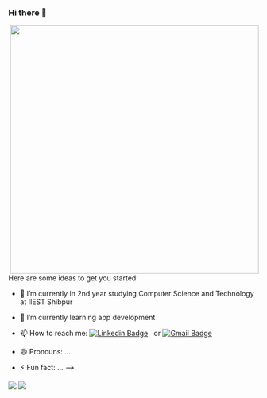### Hi there 👋

<!--
**Debasmita-01/Debasmita-01** is a ✨ _special_ ✨ repository because its `README.md` (this file) appears on your GitHub profile.-->
<!-- ![alt text](https://github.com/Debasmita-01/Debasmita-01/blob/main/header.png?raw=true) -->
<img src="https://github.com/Debasmita-01/Debasmita-01/blob/main/header.png" width="500" height="500" align="right">


Here are some ideas to get you started:

- 🔭 I’m currently in 2nd year studying Computer Science and Technology at IIEST Shibpur 
- 🌱 I’m currently learning app development 
- 📫 How to reach me: [![Linkedin Badge](https://img.shields.io/badge/-Linkedin-grey?style=for-the-badge-square&logo=Linkedin&logoColor=white&link=https://www.linkedin.com/in/debasmita-das-8073901a9/)](https://www.linkedin.com/in/debasmita-das-8073901a9/) &nbsp;  or  [![Gmail Badge](https://img.shields.io/badge/-Gmail-grey?style=for-the-badge-square&logo=Gmail&logoColor=white&link=mailto:debasmitad76@gmail.com)](mailto:debasmitad76@gmail.com)


- 😄 Pronouns: ...
- ⚡ Fun fact: ...
-->
<p align="center" style="display: inline">
<img src="https://img.shields.io/github/followers/Debasmita-01?style=for-the-badge">
<img src="https://img.shields.io/github/stars/Debasmita-01?style=for-the-badge">

</p>
